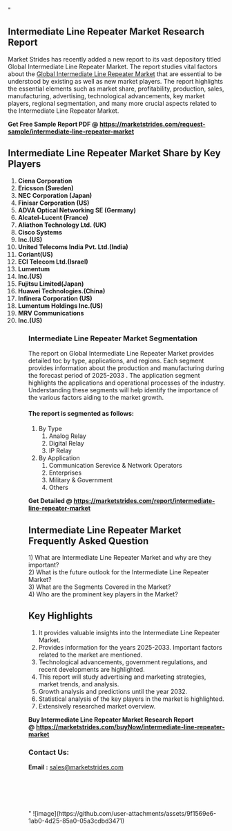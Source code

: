 "<h2>Intermediate Line Repeater Market Research Report</h2>
<p>Market Strides has recently added a new report to its vast depository titled Global Intermediate Line Repeater Market. The report studies vital factors about the&nbsp;<a href=https://marketstrides.com/report/intermediate-line-repeater-market>Global Intermediate Line Repeater Market</a>&nbsp;that are essential to be understood by existing as well as new market players. The report highlights the essential elements such as market share, profitability, production, sales, manufacturing, advertising, technological advancements, key market players, regional segmentation, and many more crucial aspects related to the Intermediate Line Repeater Market.</p>
<p><strong>Get Free Sample Report PDF @&nbsp;<a href=https://marketstrides.com/request-sample/intermediate-line-repeater-market>https://marketstrides.com/request-sample/intermediate-line-repeater-market</a></strong></p>
<h2><strong>Intermediate Line Repeater Market Share by Key Players</strong></h2>
<p><strong><ol><li>
Ciena Corporation</li><li>Ericsson (Sweden)</li><li>NEC Corporation (Japan)</li><li>Finisar Corporation (US)</li><li>ADVA Optical Networking SE (Germany)</li><li>Alcatel-Lucent (France)</li><li>Aliathon Technology Ltd. (UK)</li><li>Cisco Systems</li><li>Inc.(US)</li><li>United Telecoms India Pvt. Ltd.(India)</li><li>Coriant(US)</li><li>ECI Telecom Ltd.(Israel)</li><li>Lumentum</li><li>Inc.(US)</li><li>Fujitsu Limited(Japan)</li><li>Huawei Technologies.(China)</li><li>Infinera Corporation (US)</li><li>Lumentum Holdings Inc.(US)</li><li>MRV Communications</li><li>Inc.(US)


</li><ol></strong></p>
<h3><strong>Intermediate Line Repeater Market Segmentation</strong></h3>
<p>The report on Global Intermediate Line Repeater Market provides detailed toc by type, applications, and regions. Each segment provides information about the production and manufacturing during the forecast period of 2025-2033
. The application segment highlights the applications and operational processes of the industry. Understanding these segments will help identify the importance of the various factors aiding to the market growth.</p>
<h4>The report is segmented as follows:</h4>
<p><ol><li>By Type<ol><li>Analog Relay</li><li>Digital Relay</li><li>IP Relay</li></ol></li><li>By Application<ol><li>Communication Serevice & Network Operators</li><li>Enterprises</li><li>Military & Government</li><li>Others</li></ol></li></ol></p>
<p><strong>Get Detailed @&nbsp;<a href=https://marketstrides.com/report/intermediate-line-repeater-market>https://marketstrides.com/report/intermediate-line-repeater-market</a></strong></p>
<h2 class=""clr-white mb-3""><strong>Intermediate Line Repeater Market Frequently Asked Question</strong></h2>
<div class=""card-header"">1) What are&nbsp;Intermediate Line Repeater Market and why are they important?
<div class=""card"">
<div class=""card-header"">2) What is the future outlook for the Intermediate Line Repeater Market?</div>
</div>
</div>
<div class=""card-header"">3) What are the Segments Covered in the Market?</div>
<div class=""card-header"">4) Who are the prominent key players in the Market?</div>
<h2><strong>Key Highlights</strong></h2>
<div class=""card-header"">
<ol>
<li>It provides valuable insights into the Intermediate Line Repeater Market.</li>
<li>Provides information for the years 2025-2033. Important factors related to the market are mentioned.</li>
<li>Technological advancements, government regulations, and recent developments are highlighted.</li>
<li>This report will study advertising and marketing strategies, market trends, and analysis.</li>
<li>Growth analysis and predictions until the year 2032.</li>
<li>Statistical analysis of the key players in the market is highlighted.</li>
<li>Extensively researched market overview.</li>
</ol>
<p><strong>Buy Intermediate Line Repeater Market Research Report @&nbsp;<a href=https://marketstrides.com/buyNow/intermediate-line-repeater-market>https://marketstrides.com/buyNow/intermediate-line-repeater-market</a></strong></p>
<h3>Contact Us:</h3>
<p><strong>Email :</strong> <a href=mailto:sales@marketstrides.com>sales@marketstrides.com</a></p>
</div>
<p>&nbsp;</p>
<h3>&nbsp;</h3>"
![image](https://github.com/user-attachments/assets/9f1569e6-1ab0-4d25-85a0-05a3cdbd3471)
